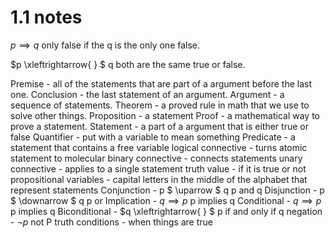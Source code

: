 # 1.1 notes

$p \implies q$ only false if the q is the only one false.

$p \xleftrightarrow{ } $ q both are the same true or false.




Premise - all of the statements that are part of a argument before the last one.
Conclusion - the last statement of an argument.
Argument - a sequence of statements.
Theorem - a proved rule in math that we use to solve other things.
Proposition - a statement
Proof - a mathematical way to prove a statement.
Statement - a part of a argument that is either true or false
Quantifier - put with a variable to mean something
Predicate - a statement that contains a free variable 
logical connective - turns atomic statement to molecular 
binary connective - connects statements 
unary connective - applies to a single statement
truth value - if it is true or not
propositional variables - capital letters in the middle of the alphabet that represent statements 
Conjunction - p $ \uparrow $ q  p and q 
Disjunction - p $ \downarrow $ q p or 
Implication -  $q \implies p$ p implies q
Conditional - $q \implies p$ p implies q
Biconditional - $q \xleftrightarrow{ } $ p if and only if q
negation  - $\lnot p$ not P
truth conditions - when things are true


